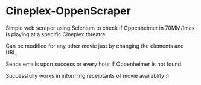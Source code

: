 # Cineplex-OppenScraper

Simple web scraper using Selenium to check if Oppenheimer in 70MM/Imax is playing at a specific Cineplex threatre.

Can be modified for any other movie just by changing the elements and URL.

Sends emails upon success or every hour if Oppenheimer is not found.

Successfully works in informing receiptants of movie availablity :)
